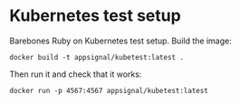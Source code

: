 # Kubernetes test setup

Barebones Ruby on Kubernetes test setup. Build the image:

```
docker build -t appsignal/kubetest:latest .
```

Then run it and check that it works:

```
docker run -p 4567:4567 appsignal/kubetest:latest
```
